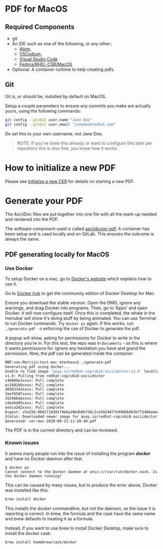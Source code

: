 # PDF for MacOS

## Required Components

- git
- An IDE such as one of the following, or any other.:
  - [Atom](http://atom.io/),
  - [VSCodium](https://vscodium.com/),  
  - [Visual Studio Code](https://code.visualstudio.com/)
  - [Fedora/RHEL-CSB/MacOS](https://sanctum.geek.nz/arabesque/unix-as-ide-introduction/)
- Optional: A container runtime to help creating pdfs.

## Git

Git is, or should be, installed by default on MacOS.

Setup a couple parameters to ensure any commits you make are actually yours, using the following commands:

```bash
git config --global user.name "Jane Doe"
git config --global user.email "janedoe@redhat.com"
```

Do set this to your own username, not Jane Doe.

> NOTE: If you've done this already or want to configure this later per repository this is also fine, you know how it works.

# How to initialize a new PDF

Please see [Initialize a new CER](README-initialize-a-new-CER.md) for details on starting a new PDF.

# Generate your PDF

 The AsciiDoc files are put together into one file with all the mark-up needed and rendered into the PDF. 

The software component used is called [asciidoctor-pdf](https://asciidoctor.org/docs/asciidoctor-pdf/). A container has been setup and is used locally and on GitLab. This ensures the outcome is always the same.

## PDF generating locally for MacOS

### Use Docker

To setup Docker on a mac, go to [Docker's website](https://docs.docker.com/docker-for-mac/install/) which explains how to use it.

Go to [Docker hub](https://hub.docker.com/editions/community/docker-ce-desktop-mac/) to get the community edition of Docker Desktop for Mac.

Ensure you download the stable version. Open the DMG, ignore any warnings, and drag Docker into programs. Then, go to 'Apps' and open Docker. It will now configure itself. Once this is completed, the whale in the menubar will show it's doing stuff by being animated. You can use Terminal to run Docker commands. Try `docker ps` again. If this works, run `./generate-pdf -d` enforcing the use of Docker to generate the pdf.

A popup will show, asking for permissions for Docker to write in the directory you're in. For this test, the repo was in `Documents` - so this is where it wants permissions for. Ignore any hesitation you have and grand the permission. Now, the pdf can be generated inside the container:

```bash
MBP-van-Martijn:test-mac mtenheuv$ ./generate-pdf
Generating pdf using docker...
Unable to find image 'quay.io/redhat-cop/ubi8-asciidoctor:v1.6' locally
v1.6: Pulling from redhat-cop/ubi8-asciidoctor
c4d668e2xxxx: Pull complete
ec1681b6xxxx: Pull complete
d0303343xxxx: Pull complete
3eefb58fxxxx: Pull complete
352966daxxxx: Pull complete
cdeebdd5xxxx: Pull complete
ee5ca262xxxx: Pull complete
Digest: sha256:0601710d91f4b8a20bdb0bf58c2c43924877e9900b963bf73408a4edecxxxxxx
Status: Downloaded newer image for quay.io/redhat-cop/ubi8-asciidoctor:v1.6
Generated: cer-mac-2020-09-23-11-20-40.pdf
```

The PDF is in the current directory and can be reviewed.

### Known issues

It seems many people run into the issue of installing the program ***docker*** and have no Docker daemon after that.

```
$ docker ps
Cannot connect to the Docker daemon at unix:///var/run/docker.sock. Is the docker daemon running?
```

This can be caused by many issues, but to produce the error above, Docker was installed like this:

```bash
brew install docker
```

This installs the docker commandline, but not the daemon, so the issue it is reporting is correct. In brew, the formula and the cask have the same name and brew defaults to treating it as a formula.

Instead, if you want to use brew to install Docker Desktop, make sure to install the docker cask:

```bash
brew install homebrew/cask/docker
```